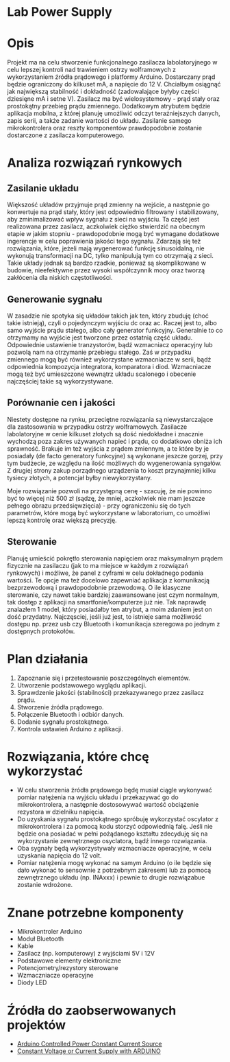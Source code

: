 # Lab Power Supply
# Opis
Projekt ma na celu stworzenie funkcjonalnego zasilacza labolatoryjnego w celu lepszej kontroli nad trawieniem ostrzy wolframowych z wykorzystaniem źródła prądowego i platformy Arduino. Dostarczany prąd będzie ograniczony do kilkuset mA, a napięcie do 12 V. Chciałbym osiągnąć jak największą stabilność i dokładność (zadowalające byłyby części dziesięne mA i setne V). Zasilacz ma być wielosystemowy - prąd stały oraz prostokątny przebieg prądu zmiennego. Dodatkowym atrybutem będzie aplikacja mobilna, z której planuję umożliwić odczyt teraźniejszych danych, zapis serii, a także zadanie wartości do układu. Zasilanie samego mikrokontrolera oraz reszty komponentów prawdopodobnie zostanie dostarczone z zasilacza komputerowego.

# Analiza rozwiązań rynkowych
## Zasilanie układu
Większość układów przyjmuje prąd zmienny na wejście, a następnie go konwertuje na prąd stały, który jest odpowiednio filtrowany i stabilizowany, aby zminimalizować wpływ sygnału z sieci na wyjściu. Ta część jest realizowana przez zasilacz, aczkolwiek ciężko stwierdzić na obecnym etapie w jakim stopniu - prawdopodobnie mogą być wymagane dodatkowe ingerencje w celu poprawienia jakości tego sygnału. Zdarzają się też rozwiązania, które, jeżeli mają wygenerować funkcję sinusoidalną, nie wykonują transformacji na DC, tylko manipulują tym co otrzymają z sieci. Takie układy jednak są bardzo rzadkie, ponieważ są skomplikowane w budowie, nieefektywne przez wysoki współczynnik mocy oraz tworzą zakłócenia dla niskich częstotliwości.

## Generowanie sygnału
W zasadzie nie spotyka się układów takich jak ten, który zbuduję (choć takie istnieją), czyli o pojedynczym wyjściu dc oraz ac. Raczej jest to, albo samo wyjście prądu stałego, albo cały generator funkcyjny. Generalnie to co otrzymamy na wyjście jest tworzone przez ostatnią część układu. Odpowiednie ustawienie tranzystorów, bądź wzmacniacz operacyjny lub pozwolą nam na otrzymanie przebiegu stałego. Zaś w przypadku zmiennego mogą być również wykorzystane wzmacniacze w serii, bądź odpowiednia kompozycja integratora, komparatora i diod. Wzmacniacze mogą też być umieszczone wewnątrz układu scalonego i obecenie najczęściej takie są wykorzystywane.

## Porównanie cen i jakości
Niestety dostępne na rynku, przeciętne rozwiązania są niewystarczające dla zastosowania w przypadku ostrzy wolframowych. Zasilacze labolatoryjne w cenie kilkuset złotych są dość niedokładne i znacznie wychodzą poza zakres używanych napieć i prądu, co dodatkowo obniża ich sprawność. Brakuje im też wyjścia z prądem zmiennym, a te które by je posiadały (de facto generatory funkcyjne) są wykonane jeszcze gorzej, przy tym budżecie, ze względu na ilość możliwych do wygenerowania syngałów. Z drugiej strony zakup porządnego urządzenia to koszt przynajmniej kilku tysiecy złotych, a potencjał byłby niewykorzystany.

Moje rozwiązanie pozwoli na przystępną cenę - szacuję, że nie powinno być to więcej niż 500 zł (sądzę, że mniej, aczkolwiek nie mam jeszcze pełnego obrazu przedsięwzięcia) - przy ograniczeniu się do tych parametrów, które mogą być wykorzystane w laboratorium, co umożliwi lepszą kontrolę oraz większą precyzję.

## Sterowanie
Planuję umieścić pokrętło sterowania napięciem oraz maksymalnym prądem fizycznie na zasilaczu (jak to ma miejsce w każdym z rozwiązań rynkowych) i możliwe, że panel z cyframi w celu dokładnego podania wartości. Te opcje ma też docelowo zapewniać aplikacja z komunikacją bezprzewodową i prawdopodobnie przewodową. O ile klasyczne sterowanie, czy nawet takie bardziej zaawansowane jest czym normalnym, tak dostęp z aplikacji na smartfonie/komputerze już nie. Tak naprawdę znalazłem 1 model, który posiadałby ten atrybut, a moim zdaniem jest on dość przydatny. Najczęsciej, jeśli już jest, to istnieje sama możliwość dostępu np. przez usb czy Bluetooth i komunikacja szeregowa po jednym z dostępnych protokołów.

# Plan działania
1. Zapoznanie się i przetestowanie poszczególnych elementów.
2. Utworzenie podstawowego wyglądu aplikacji.
3. Sprawdzenie jakości (stabilności) przekazywanego przez zasilacz prądu.
4. Stworzenie źródła prądowego.
5. Połączenie Bluetooth i odbiór danych.
6. Dodanie sygnału prostokątnego.
7. Kontrola ustawień Arduino z aplikacji.

# Rozwiązania, które chcę wykorzystać
* W celu stworzenia źródła prądowego będę musiał ciągle wykonywać pomiar natężenia na wyjściu układu i przekazywać go do mikrokontrolera, a następnie dostosowywać wartość obciążenie rezystora w dzielniku napięcia.
* Do uzyskania sygnału prostokątnego spróbuję wykorzystać oscylator z mikrokontrolera i za pomocą kodu storzyć odpowiednią falę. Jeśli nie będzie ona posiadać w pełni pożądanego kształtu zdecyduję się na wykorzystanie zewnętrznego osyclatora, bądź innego rozwiązania.
* Oba sygnały będą wykorzystywały wzmacniacze operacyjne, w celu uzyskania napięcia do 12 volt.
* Pomiar natężenia mogę wykonać na samym Arduino (o ile będzie się dało wykonać to sensownie z potrzebnym zakresem) lub za pomocą zewnętrznego układu (np. INAxxx) i pewnie to drugie rozwiązabue zostanie wdrożone.

# Znane potrzebne komponenty
- Mikrokontroler Arduino
- Moduł Bluetooth
- Kable
- Zasilacz (np. komputerowy) z wyjściami 5V i 12V
- Podstawowe elementy elektroniczne
- Potencjometry/rezystory sterowane
- Wzmaczniacze operacyjne
- Diody LED

# Źródła do zaobserwowanych projektów
* [Arduino Controlled Power Constant Current Source](https://www.bristolwatch.com/ele4/ard_css.htm)
* [Constant Voltage or Current Supply with ARDUINO](https://www.youtube.com/watch?v=rwqY0rYPlVE)
